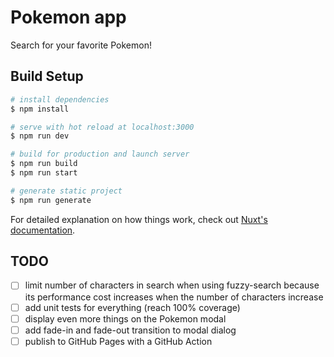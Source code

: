 # Pokemon app
Search for your favorite Pokemon!

## Build Setup

```bash
# install dependencies
$ npm install

# serve with hot reload at localhost:3000
$ npm run dev

# build for production and launch server
$ npm run build
$ npm run start

# generate static project
$ npm run generate
```

For detailed explanation on how things work, check out [Nuxt's documentation](https://nuxtjs.org).

## TODO
- [ ] limit number of characters in search when using fuzzy-search because its performance cost increases when the number of characters increase 
- [ ] add unit tests for everything (reach 100% coverage)
- [ ] display even more things on the Pokemon modal
- [ ] add fade-in and fade-out transition to modal dialog
- [ ] publish to GitHub Pages with a GitHub Action